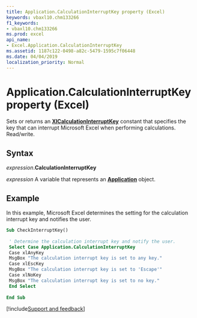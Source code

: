 ```yaml
---
title: Application.CalculationInterruptKey property (Excel)
keywords: vbaxl10.chm133266
f1_keywords:
- vbaxl10.chm133266
ms.prod: excel
api_name:
- Excel.Application.CalculationInterruptKey
ms.assetid: 1187c122-0498-a82c-5479-1595c7f06448
ms.date: 04/04/2019
localization_priority: Normal
---
```



# Application.CalculationInterruptKey property (Excel)

Sets or returns an **[XlCalculationInterruptKey](Excel.XlCalculationInterruptKey.md)** constant that specifies the key that can interrupt Microsoft Excel when performing calculations. Read/write.


## Syntax

_expression_.**CalculationInterruptKey**

_expression_ A variable that represents an **[Application](Excel.Application(object).md)** object.


## Example

In this example, Microsoft Excel determines the setting for the calculation interrupt key and notifies the user.

```vb
Sub CheckInterruptKey() 
 
 ' Determine the calculation interrupt key and notify the user. 
 Select Case Application.CalculationInterruptKey 
 Case xlAnyKey 
 MsgBox "The calculation interrupt key is set to any key." 
 Case xlEscKey 
 MsgBox "The calculation interrupt key is set to 'Escape'" 
 Case xlNoKey 
 MsgBox "The calculation interrupt key is set to no key." 
 End Select 
 
End Sub
```




[!include[Support and feedback](~/includes/feedback-boilerplate.md)]